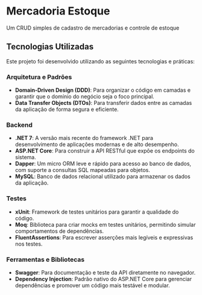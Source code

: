 # Mercadoria Estoque
Um CRUD simples de cadastro de mercadorias e controle de estoque

## Tecnologias Utilizadas
Este projeto foi desenvolvido utilizando as seguintes tecnologias e práticas:

### **Arquitetura e Padrões**
- **Domain-Driven Design (DDD)**: Para organizar o código em camadas e garantir que o domínio do negócio seja o foco principal.
- **Data Transfer Objects (DTOs)**: Para transferir dados entre as camadas da aplicação de forma segura e eficiente.

### **Backend**
- **.NET 7**: A versão mais recente do framework .NET para desenvolvimento de aplicações modernas e de alto desempenho.
- **ASP.NET Core**: Para construir a API RESTful que expõe os endpoints do sistema.
- **Dapper**: Um micro ORM leve e rápido para acesso ao banco de dados, com suporte a consultas SQL mapeadas para objetos.
- **MySQL**: Banco de dados relacional utilizado para armazenar os dados da aplicação.

### **Testes**
- **xUnit**: Framework de testes unitários para garantir a qualidade do código.
- **Moq**: Biblioteca para criar mocks em testes unitários, permitindo simular comportamentos de dependências.
- **FluentAssertions**: Para escrever asserções mais legíveis e expressivas nos testes.

### **Ferramentas e Bibliotecas**
- **Swagger**: Para documentação e teste da API diretamente no navegador.
- **Dependency Injection**: Padrão nativo do ASP.NET Core para gerenciar dependências e promover um código mais testável e modular.
